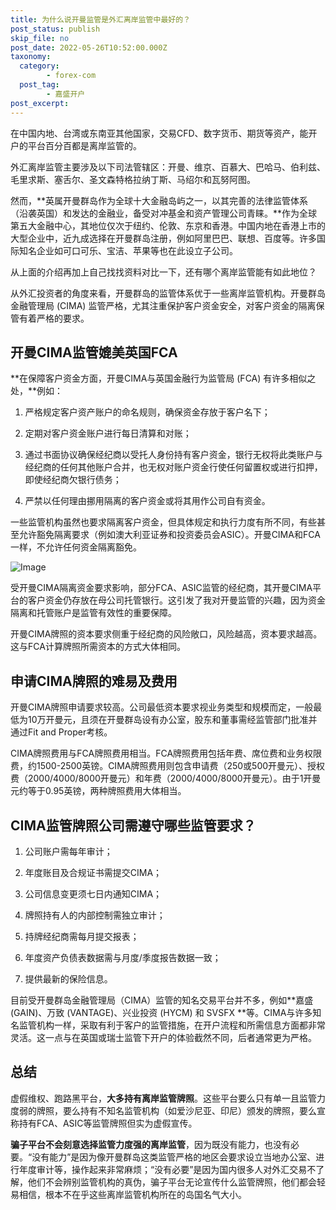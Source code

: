 ```yaml
---
title: 为什么说开曼监管是外汇离岸监管中最好的？
post_status: publish
skip_file: no
post_date: 2022-05-26T10:52:00.000Z
taxonomy:
  category:
        - forex-com
  post_tag:
        - 嘉盛开户
post_excerpt: 
---
```

在中国内地、台湾或东南亚其他国家，交易CFD、数字货币、期货等资产，能开户的平台百分百都是离岸监管的。

外汇离岸监管主要涉及以下司法管辖区：开曼、维京、百慕大、巴哈马、伯利兹、毛里求斯、塞舌尔、圣文森特格拉纳丁斯、马绍尔和瓦努阿图。

然而，**英属开曼群岛作为全球十大金融岛屿之一，以其完善的法律监管体系（沿袭英国）和发达的金融业，备受对冲基金和资产管理公司青睐。**作为全球第五大金融中心，其地位仅次于纽约、伦敦、东京和香港。中国内地在香港上市的大型企业中，近九成选择在开曼群岛注册，例如阿里巴巴、联想、百度等。许多国际知名企业如可口可乐、宝洁、苹果等也在此设立子公司。

从上面的介绍再加上自己找找资料对比一下，还有哪个离岸监管能有如此地位？

从外汇投资者的角度来看，开曼群岛的监管体系优于一些离岸监管机构。开曼群岛金融管理局 (CIMA) 监管严格，尤其注重保护客户资金安全，对客户资金的隔离保管有着严格的要求。

## 开曼CIMA监管媲美英国FCA

**在保障客户资金方面，开曼CIMA与英国金融行为监管局 (FCA) 有许多相似之处，**例如：

1. 严格规定客户资产账户的命名规则，确保资金存放于客户名下；

1. 定期对客户资金账户进行每日清算和对账；

1. 通过书面协议确保经纪商以受托人身份持有客户资金，银行无权将此类账户与经纪商的任何其他账户合并，也无权对账户资金行使任何留置权或进行扣押，即使经纪商欠银行债务；

1. 严禁以任何理由挪用隔离的客户资金或将其用作公司自有资金。

一些监管机构虽然也要求隔离客户资金，但具体规定和执行力度有所不同，有些甚至允许豁免隔离要求（例如澳大利亚证券和投资委员会ASIC）。开曼CIMA和FCA一样，不允许任何资金隔离豁免。

![Image](https://prod-files-secure.s3.us-west-2.amazonaws.com/39ed1227-6d7d-4570-be36-9ccd4a2c4241/bd849744-3fcb-4a37-8312-357962c8f065/image.png?X-Amz-Algorithm=AWS4-HMAC-SHA256&X-Amz-Content-Sha256=UNSIGNED-PAYLOAD&X-Amz-Credential=ASIAZI2LB466ZQRHIA2V%2F20251001%2Fus-west-2%2Fs3%2Faws4_request&X-Amz-Date=20251001T101343Z&X-Amz-Expires=3600&X-Amz-Security-Token=IQoJb3JpZ2luX2VjEHoaCXVzLXdlc3QtMiJGMEQCIFfACwVcDGlBV3BYO1XV9GPT0dVwDMfMX0%2FsbK9m7fTNAiBITLe6fN4mKTHtNeAyaygRSDasmt%2FNJrf2nMiRceNzEir%2FAwgTEAAaDDYzNzQyMzE4MzgwNSIMyJMqag%2FSdY3%2F4y59KtwDilaBdbu3Eg6LCkopfLJyhDj%2BWo0aDaJTi3VpmIhOPzJ2WRVG6aXFjpDZwAp%2FwjZ6uMqRYn%2FZACHL%2FbH4EG0dsFfG53nxw3QinjWvBjMs6NZn%2BxSqDw6xgE%2BghkE1FHzHZ%2FOmUlEiPiLv9ZvZ2fIqr%2FS1sJd%2FIpvTvhZF5w%2F8jD6iamTBONnb8E9qrzUW3lqN2t1wiVVTSnmePW5s95klmZlYdApjPU4ST%2BENzgbvTw0q0ycWovAEpwRpf8PvuP%2BNyIK3NKogT6eGPKhHdAoLCbq084TCSovzsarfLYkk%2F2sQXChBFvrmn7wgXwuZhH%2BWgJpuBnsPBAb7yqqyzqSq79Pu%2B6pkQ9Xuv7GJfeIRT1EfkGGQTmitthY%2Fkbz3Y8msu4j8UgWdBw8%2Fw8gqYX620nOsf4RPTbXLDX9Xq2Q4hz8hHlowW42H7hhLKcV2h8qxS1UhHMybdSpiQfb4sb%2BQjuftVKXDyi7uDuercTQNb6LOyd%2BA5l2zSKZoYgwQOMo%2BCc7rXKt2E6BJnHcqjjWD9ubvT8OhJmFVFA%2FUIWhlnq4GQBmmOf5JqRAZDYGqe4SDuTPgKno0QUMGeXWyi2PH3F3hkCeUjWiNOVPRuVZoE7U4vUP4xzh3t7RMK%2Bowsu7zxgY6pgFCqJWyT7GxrFy%2BukmN90OD4goc%2BX0jS9VRhY52Gk6Q8Oy0fD0SbV8o9rhtlQF1%2FncDDLpb%2B%2B2L2CbO4r6ypK2UVQdzmXbDp84UIvzW1L9bgWTnRQUnez7%2BGRCvBSx5xI2rWX4gQhLkk9pc0FOZsFXCrwN8I1JCNE8SWe4LpPWEkk0usnDOWYK8Z8YRXXBioRxGfTj%2Fpl1EXdHkguqTq2uJpgM3Wg6f&X-Amz-Signature=cae6fedb8dc9de96420696beb714b242ec27fb07073eba020d07ed78af73401c&X-Amz-SignedHeaders=host&x-amz-checksum-mode=ENABLED&x-id=GetObject)

受开曼CIMA隔离资金要求影响，部分FCA、ASIC监管的经纪商，其开曼CIMA平台的客户资金仍存放在母公司托管银行。这引发了我对开曼监管的兴趣，因为资金隔离和托管账户是监管有效性的重要保障。

开曼CIMA牌照的资本要求侧重于经纪商的风险敞口，风险越高，资本要求越高。这与FCA计算牌照所需资本的方式大体相同。

## **申请CIMA牌照的难易及费用**

开曼CIMA牌照申请要求较高。公司最低资本要求视业务类型和规模而定，一般最低为10万开曼元，且须在开曼群岛设有办公室，股东和董事需经监管部门批准并通过Fit and Proper考核。

CIMA牌照费用与FCA牌照费用相当。FCA牌照费用包括年费、席位费和业务权限费，约1500-2500英镑。CIMA牌照费用则包含申请费（250或500开曼元）、授权费（2000/4000/8000开曼元）和年费（2000/4000/8000开曼元）。由于1开曼元约等于0.95英镑，两种牌照费用大体相当。

## CIMA监管牌照公司需遵守哪些监管要求？

1. 公司账户需每年审计；

1. 年度账目及合规证书需提交CIMA；

1. 公司信息变更须七日内通知CIMA；

1. 牌照持有人的内部控制需独立审计；

1. 持牌经纪商需每月提交报表；

1. 年度资产负债表数据需与月度/季度报告数据一致；

1. 提供最新的保险信息。

目前受开曼群岛金融管理局（CIMA）监管的知名交易平台并不多，例如**嘉盛 (GAIN)、万致 (VANTAGE)、兴业投资 (HYCM) 和 SVSFX **等。CIMA与许多知名监管机构一样，采取有利于客户的监管措施，在开户流程和所需信息方面都非常灵活。这一点与在英国或瑞士监管下开户的体验截然不同，后者通常更为严格。

## 总结

虚假维权、跑路黑平台，**大多持有离岸监管牌照**。这些平台要么只有单一且监管力度弱的牌照，要么持有不知名监管机构（如爱沙尼亚、印尼）颁发的牌照，要么宣称持有FCA、ASIC等监管牌照但实为虚假宣传。

**骗子平台不会刻意选择监管力度强的离岸监管**，因为既没有能力，也没有必要。“没有能力”是因为像开曼群岛这类监管严格的地区会要求设立当地办公室、进行年度审计等，操作起来非常麻烦；“没有必要”是因为国内很多人对外汇交易不了解，他们不会辨别监管机构的真伪，骗子平台无论宣传什么监管牌照，他们都会轻易相信，根本不在乎这些离岸监管机构所在的岛国名气大小。